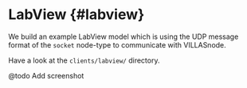 # LabView {#labview}

We build an example LabView model which is using the UDP message format of the `socket` node-type to communicate with VILLASnode.

Have a look at the `clients/labview/` directory.

@todo Add screenshot